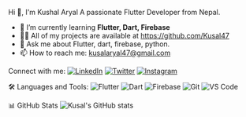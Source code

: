 Hi 👋, I'm Kushal Aryal 
A passionate Flutter Developer from Nepal.

- 🌱 I’m currently learning **Flutter, Dart, Firebase**
- 👨‍💻 All of my projects are available at https://github.com/Kusal47
- 💬 Ask me about Flutter, dart, firebase, python.
- 📫 How to reach me: kusalaryal47@gmail.com

Connect with me:
[![LinkedIn](https://img.shields.io/badge/-LinkedIn-%230077B5.svg?logo=linkedin&logoColor=white)](your-linkedin-url)
[![Twitter](https://img.shields.io/badge/-Twitter-%231DA1F2.svg?logo=twitter&logoColor=white)](your-twitter-url)
[![Instagram](https://img.shields.io/badge/-Instagram-%23E4405F.svg?logo=instagram&logoColor=white)](your-instagram-url)

🛠️ Languages and Tools:
![Flutter](https://img.shields.io/badge/Flutter-02569B?logo=flutter&logoColor=white)
![Dart](https://img.shields.io/badge/Dart-0175C2?logo=dart&logoColor=white)
![Firebase](https://img.shields.io/badge/Firebase-FFCA28?logo=firebase&logoColor=black)
![Git](https://img.shields.io/badge/Git-F05032?logo=git&logoColor=white)
![VS Code](https://img.shields.io/badge/VS%20Code-0078d7.svg?logo=visual-studio-code&logoColor=white)



📊 GitHub Stats
![Kusal's GitHub stats](https://github-readme-stats.vercel.app/api?username=kusalaryal&show_icons=true&theme=tokyonight)
